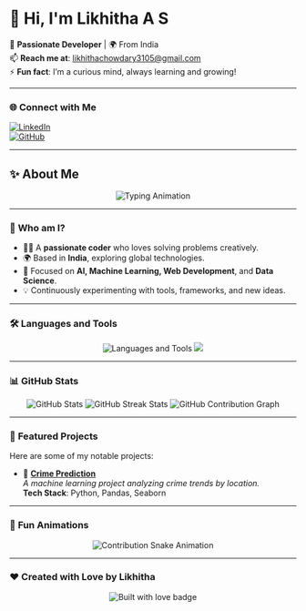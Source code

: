 # 👋 Hi, I'm **Likhitha A S**  

🎯 **Passionate Developer** | 🌍 From India  
📫 **Reach me at**: [likhithachowdary3105@gmail.com](mailto:likhithachowdary3105@gmail.com)  
⚡ **Fun fact**: I’m a curious mind, always learning and growing!  

---

### 🌐 **Connect with Me**
[![LinkedIn](https://img.shields.io/badge/LinkedIn-Connect-blue?style=flat-square&logo=linkedin)](https://www.linkedin.com/in/likhitha-a-s-375081262/)  
[![GitHub](https://img.shields.io/badge/GitHub-Visit-lightgrey?style=flat-square&logo=github)](https://github.com/Likhitha310)

---

## ✨ **About Me**

<div align="center">
  <img src="https://readme-typing-svg.herokuapp.com?font=Fira+Code&size=25&duration=4000&pause=1000&color=6A5ACD&width=500&lines=Hi+there%2C+I'm+Likhitha+A+S!+👋;Passionate+Developer+from+India!;Always+learning+%26+exploring!;Let's+build+something+amazing!" alt="Typing Animation" />
</div>

---

### 🌟 **Who am I?**
- 🧑‍💻 A **passionate coder** who loves solving problems creatively.  
- 🌍 Based in **India**, exploring global technologies.  
- 🔭 Focused on **AI, Machine Learning, Web Development**, and **Data Science**.  
- 💡 Continuously experimenting with tools, frameworks, and new ideas.

---

### 🛠️ **Languages and Tools**

<div align="center">
  <img src="https://skillicons.dev/icons?i=python,java,js,nodejs,html,css,mysql,linux,vscode,git" alt="Languages and Tools" />
  <img src="https://skillicons.dev/icons?i=jupyter,pandas,numpy,matplotlib" />
</div>

---

### 📊 **GitHub Stats**

<div align="center">
  <img src="https://github-readme-stats.vercel.app/api?username=Likhitha310&show_icons=true&theme=radical" alt="GitHub Stats" />
  <img src="https://github-readme-streak-stats.herokuapp.com/?user=Likhitha310&theme=radical" alt="GitHub Streak Stats" />
  <img src="https://github-readme-activity-graph.vercel.app/graph?username=Likhitha310&theme=rogue" alt="GitHub Contribution Graph" />
</div>

---

### 🌟 **Featured Projects**

Here are some of my notable projects:

- 🚀 **[Crime Prediction](https://github.com/Likhitha310/crime-prediction)**  
  _A machine learning project analyzing crime trends by location._  
  **Tech Stack**: Python, Pandas, Seaborn

---

### 🎨 **Fun Animations**

<div align="center">
  <img src="https://github.com/Likhitha310/Likhitha310/blob/output/github-contribution-grid-snake.svg" alt="Contribution Snake Animation">
</div>

---

### ❤️ **Created with Love by Likhitha**

<p align="center">
  <img src="https://forthebadge.com/images/badges/built-with-love.svg" alt="Built with love badge">
</p>  


